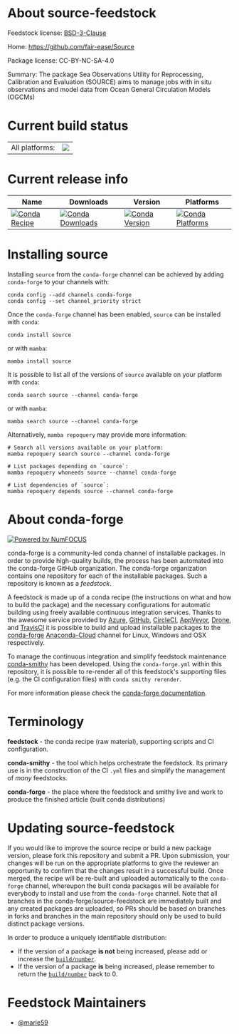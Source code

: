 About source-feedstock
======================

Feedstock license: [BSD-3-Clause](https://github.com/conda-forge/source-feedstock/blob/main/LICENSE.txt)

Home: https://github.com/fair-ease/Source

Package license: CC-BY-NC-SA-4.0

Summary: The package Sea Observations Utility for Reprocessing, Calibration and Evaluation (SOURCE) aims to manage jobs with in situ observations and model data from Ocean General Circulation Models (OGCMs)

Current build status
====================


<table><tr><td>All platforms:</td>
    <td>
      <a href="https://dev.azure.com/conda-forge/feedstock-builds/_build/latest?definitionId=19042&branchName=main">
        <img src="https://dev.azure.com/conda-forge/feedstock-builds/_apis/build/status/source-feedstock?branchName=main">
      </a>
    </td>
  </tr>
</table>

Current release info
====================

| Name | Downloads | Version | Platforms |
| --- | --- | --- | --- |
| [![Conda Recipe](https://img.shields.io/badge/recipe-source-green.svg)](https://anaconda.org/conda-forge/source) | [![Conda Downloads](https://img.shields.io/conda/dn/conda-forge/source.svg)](https://anaconda.org/conda-forge/source) | [![Conda Version](https://img.shields.io/conda/vn/conda-forge/source.svg)](https://anaconda.org/conda-forge/source) | [![Conda Platforms](https://img.shields.io/conda/pn/conda-forge/source.svg)](https://anaconda.org/conda-forge/source) |

Installing source
=================

Installing `source` from the `conda-forge` channel can be achieved by adding `conda-forge` to your channels with:

```
conda config --add channels conda-forge
conda config --set channel_priority strict
```

Once the `conda-forge` channel has been enabled, `source` can be installed with `conda`:

```
conda install source
```

or with `mamba`:

```
mamba install source
```

It is possible to list all of the versions of `source` available on your platform with `conda`:

```
conda search source --channel conda-forge
```

or with `mamba`:

```
mamba search source --channel conda-forge
```

Alternatively, `mamba repoquery` may provide more information:

```
# Search all versions available on your platform:
mamba repoquery search source --channel conda-forge

# List packages depending on `source`:
mamba repoquery whoneeds source --channel conda-forge

# List dependencies of `source`:
mamba repoquery depends source --channel conda-forge
```


About conda-forge
=================

[![Powered by
NumFOCUS](https://img.shields.io/badge/powered%20by-NumFOCUS-orange.svg?style=flat&colorA=E1523D&colorB=007D8A)](https://numfocus.org)

conda-forge is a community-led conda channel of installable packages.
In order to provide high-quality builds, the process has been automated into the
conda-forge GitHub organization. The conda-forge organization contains one repository
for each of the installable packages. Such a repository is known as a *feedstock*.

A feedstock is made up of a conda recipe (the instructions on what and how to build
the package) and the necessary configurations for automatic building using freely
available continuous integration services. Thanks to the awesome service provided by
[Azure](https://azure.microsoft.com/en-us/services/devops/), [GitHub](https://github.com/),
[CircleCI](https://circleci.com/), [AppVeyor](https://www.appveyor.com/),
[Drone](https://cloud.drone.io/welcome), and [TravisCI](https://travis-ci.com/)
it is possible to build and upload installable packages to the
[conda-forge](https://anaconda.org/conda-forge) [Anaconda-Cloud](https://anaconda.org/)
channel for Linux, Windows and OSX respectively.

To manage the continuous integration and simplify feedstock maintenance
[conda-smithy](https://github.com/conda-forge/conda-smithy) has been developed.
Using the ``conda-forge.yml`` within this repository, it is possible to re-render all of
this feedstock's supporting files (e.g. the CI configuration files) with ``conda smithy rerender``.

For more information please check the [conda-forge documentation](https://conda-forge.org/docs/).

Terminology
===========

**feedstock** - the conda recipe (raw material), supporting scripts and CI configuration.

**conda-smithy** - the tool which helps orchestrate the feedstock.
                   Its primary use is in the construction of the CI ``.yml`` files
                   and simplify the management of *many* feedstocks.

**conda-forge** - the place where the feedstock and smithy live and work to
                  produce the finished article (built conda distributions)


Updating source-feedstock
=========================

If you would like to improve the source recipe or build a new
package version, please fork this repository and submit a PR. Upon submission,
your changes will be run on the appropriate platforms to give the reviewer an
opportunity to confirm that the changes result in a successful build. Once
merged, the recipe will be re-built and uploaded automatically to the
`conda-forge` channel, whereupon the built conda packages will be available for
everybody to install and use from the `conda-forge` channel.
Note that all branches in the conda-forge/source-feedstock are
immediately built and any created packages are uploaded, so PRs should be based
on branches in forks and branches in the main repository should only be used to
build distinct package versions.

In order to produce a uniquely identifiable distribution:
 * If the version of a package **is not** being increased, please add or increase
   the [``build/number``](https://docs.conda.io/projects/conda-build/en/latest/resources/define-metadata.html#build-number-and-string).
 * If the version of a package **is** being increased, please remember to return
   the [``build/number``](https://docs.conda.io/projects/conda-build/en/latest/resources/define-metadata.html#build-number-and-string)
   back to 0.

Feedstock Maintainers
=====================

* [@marie59](https://github.com/marie59/)

